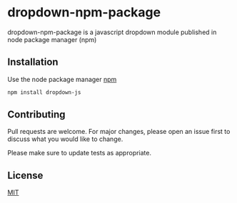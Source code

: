 # dropdown-npm-package

dropdown-npm-package is a javascript dropdown module published in node package manager (npm)

## Installation

Use the node package manager [npm](https://docs.npmjs.com/downloading-and-installing-node-js-and-npm)

```bash
npm install dropdown-js
```

## Contributing

Pull requests are welcome. For major changes, please open an issue first
to discuss what you would like to change.

Please make sure to update tests as appropriate.

## License

[MIT](https://choosealicense.com/licenses/mit/)